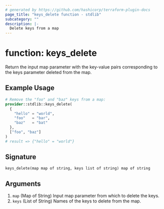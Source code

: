 ```yaml
---
# generated by https://github.com/hashicorp/terraform-plugin-docs
page_title: "keys_delete function - stdlib"
subcategory: ""
description: |-
  Delete keys from a map
---
```


# function: keys_delete

Return the input map parameter with the key-value pairs corresponding to the keys parameter deleted from the map.

## Example Usage

```terraform
# Remove the "foo" and "baz" keys from a map:
provider::stdlib::keys_delete(
  {
    "hello" = "world",
    "foo"   = "bar",
    "baz"   = "bat"
  },
  ["foo", "baz"]
)
# result => {"hello" = "world"}
```

## Signature

<!-- signature generated by tfplugindocs -->
```text
keys_delete(map map of string, keys list of string) map of string
```

## Arguments

<!-- arguments generated by tfplugindocs -->
1. `map` (Map of String) Input map parameter from which to delete the keys.
1. `keys` (List of String) Names of the keys to delete from the map.

